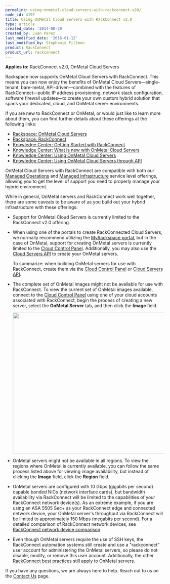 ```yaml
---
permalink: using-onmetal-cloud-servers-with-rackconnect-v20/
node_id: 4197
title: Using OnMetal Cloud Servers with RackConnect v2.0
type: article
created_date: '2014-08-20'
created_by: Juan Perez
last_modified_date: '2016-01-12'
last_modified_by: Stephanie Fillmon
product: RackConnect
product_url: rackconnect
---
```


**Applies to:** RackConnect v2.0, OnMetal Cloud Servers

Rackspace now supports OnMetal Cloud Servers with RackConnect. This
means you can now enjoy the benefits of OnMetal Cloud
Servers&mdash;single-tenant, bare-metal, API-driven&mdash;combined with the features
of RackConnect&mdash;public IP address provisioning, network stack
configuration, software firewall updates&mdash;to create your own custom
hybrid solution that spans your dedicated, cloud, and OnMetal server
environments.

If you are new to RackConnect or OnMetal, or would just like to learn
more about them, you can find further details about these offerings at the following links:

-   [Rackspace: OnMetal Cloud Servers](http://www.rackspace.com/cloud/servers/onmetal/)
-   [Rackspace: RackConnect](http://www.rackspace.com/cloud/hybrid/rackconnect/)
-   [Knowledge Center: Getting Started with RackConnect](/how-to/rackconnect)
-   [Knowledge Center: What is new with OnMetal Cloud Servers](/how-to/what-is-new-with-onmetal-cloud-servers)
-   [Knowledge Center: Using OnMetal Cloud Servers](/how-to/create-onmetal-cloud-servers)
-   [Knowledge Center: Using OnMetal Cloud Servers through API](/how-to/using-onmetal-cloud-servers-through-api)

OnMetal Cloud Servers with RackConnect are compatible with both our
[Managed Operations](http://www.rackspace.com/managed-cloud/) and
[Managed Infrastructure](http://www.rackspace.com/managed-cloud/)
service level offerings, allowing you to get the level of support you
need to properly manage your hybrid environment.

While in general, OnMetal servers and RackConnect work well together,
there are some caveats to be aware of as you build out your hybrid
infrastructure with these offerings:

-   Support for OnMetal Cloud Servers is currently limited to the
    RackConnect v2.0 offering.

-   When using one of the portals to create RackConnected Cloud Servers,
    we normally recommend utilizing the [MyRackspace
    portal](https://my.rackspace.com/), but in the case of OnMetal,
    support for creating OnMetal servers is currently limited to the
    [Cloud Control Panel](https://mycloud.rackspace.com/). Additionally,
    you may also use the [Cloud Servers API](/how-to/using-onmetal-cloud-servers-through-api)
    to create your OnMetal servers.

    To summarize: when building OnMetal servers for use with RackConnect, create them via the [Cloud
    Control Panel](https://mycloud.rackspace.com/) or [Cloud Servers
    API](/how-to/using-onmetal-cloud-servers-through-api).

-   The complete set of OnMetal images might not be available for use
    with RackConnect. To view the current set of OnMetal images
    available, connect to the [Cloud Control
    Panel](https://mycloud.rackspace.com/) using one of your cloud
    accounts associated with RackConnect, begin the process of creating
    a new server, select the **OnMetal Server** tab, and then click
    the **Image** field.

    <img src="https://8026b2e3760e2433679c-fffceaebb8c6ee053c935e8915a3fbe7.ssl.cf2.rackcdn.com/field/image/OnMetal_Build_0.png" width="508" height="445" />

-   OnMetal servers might not be available in all regions. To view the
    regions where OnMetal is currently available, you can follow the
    same process listed above for viewing image availability, but
    instead of clicking the **Image** field, click the **Region** field.

-   OnMetal servers are configured with 10 Gbps (gigabits per second)
    capable bonded NICs (network interface cards), but bandwidth
    availability via RackConnect will be limited to the capabilities of
    your RackConnect network device(s). As an extreme example, if you
    are using an ASA 5505 Sec+ as your RackConnect edge and connected
    network device, your OnMetal server's throughput via RackConnect
    will be limited to approximately 150 Mbps (megabits per second). For
    a detailed comparison of RackConnect network devices, see [RackConnect network device
    comparison](/how-to/rackconnect-network-device-comparison).

-   Even though OnMetal servers require the use of SSH keys, the RackConnect automation systems still create and use a "rackconnect" user account for administering the OnMetal servers, so please do not disable, modify, or remove   this user account. Additionally, the other [RackConnect best practices](/how-to/rackconnect-v20-best-practices) still apply to OnMetal servers.

If you have any questions, we are always here to help. Reach out to
us on the [Contact Us](/how-to/support) page.
